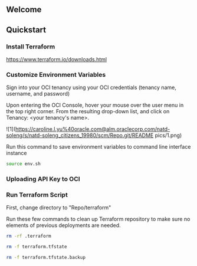 ## Welcome

## Quickstart

### Install Terraform
https://www.terraform.io/downloads.html

### Customize Environment Variables
Sign into your OCI tenancy using your OCI credentials (tenancy name, username, and password)

Upon entering the OCI Console, hover your mouse over the user menu in the top right corner. From the resulting drop-down list, and click on Tenancy: <your tenancy's name>.

![1](https://caroline.l.yu%40oracle.com@alm.oraclecorp.com/natd-soleng/s/natd-soleng_citizens_19980/scm/Repo.git/README pics/1.png)


Run this command to save environment variables to command line interface instance 
```sh
source env.sh
```

### Uploading API Key to OCI

### Run Terraform Script
First, change directory to "Repo/terraform"

Run these few commands to clean up Terraform repository to make sure no elements of previous deployments are needed.
```sh
rm -rf .terraform
```
```sh
rm -f terraform.tfstate
```
```sh
rm -f terraform.tfstate.backup
```


